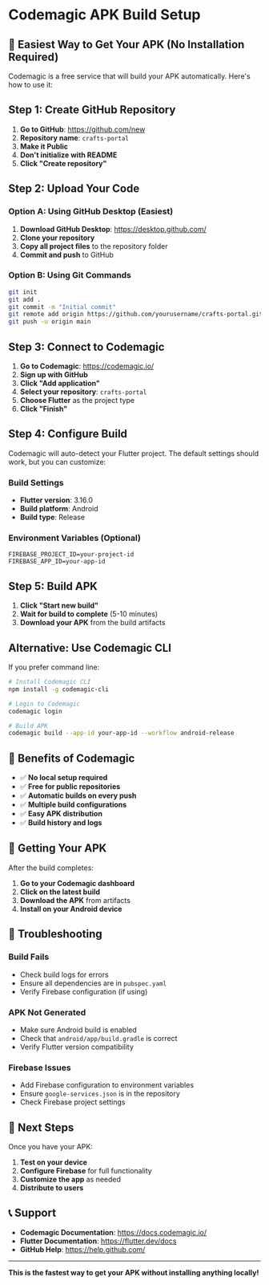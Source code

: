 # Codemagic APK Build Setup

## 🚀 Easiest Way to Get Your APK (No Installation Required)

Codemagic is a free service that will build your APK automatically. Here's how to use it:

## Step 1: Create GitHub Repository

1. **Go to GitHub**: https://github.com/new
2. **Repository name**: `crafts-portal`
3. **Make it Public**
4. **Don't initialize with README**
5. **Click "Create repository"**

## Step 2: Upload Your Code

### Option A: Using GitHub Desktop (Easiest)
1. **Download GitHub Desktop**: https://desktop.github.com/
2. **Clone your repository**
3. **Copy all project files** to the repository folder
4. **Commit and push** to GitHub

### Option B: Using Git Commands
```bash
git init
git add .
git commit -m "Initial commit"
git remote add origin https://github.com/yourusername/crafts-portal.git
git push -u origin main
```

## Step 3: Connect to Codemagic

1. **Go to Codemagic**: https://codemagic.io/
2. **Sign up with GitHub**
3. **Click "Add application"**
4. **Select your repository**: `crafts-portal`
5. **Choose Flutter** as the project type
6. **Click "Finish"**

## Step 4: Configure Build

Codemagic will auto-detect your Flutter project. The default settings should work, but you can customize:

### Build Settings
- **Flutter version**: 3.16.0
- **Build platform**: Android
- **Build type**: Release

### Environment Variables (Optional)
```
FIREBASE_PROJECT_ID=your-project-id
FIREBASE_APP_ID=your-app-id
```

## Step 5: Build APK

1. **Click "Start new build"**
2. **Wait for build to complete** (5-10 minutes)
3. **Download your APK** from the build artifacts

## Alternative: Use Codemagic CLI

If you prefer command line:

```bash
# Install Codemagic CLI
npm install -g codemagic-cli

# Login to Codemagic
codemagic login

# Build APK
codemagic build --app-id your-app-id --workflow android-release
```

## 🎯 Benefits of Codemagic

- ✅ **No local setup required**
- ✅ **Free for public repositories**
- ✅ **Automatic builds on every push**
- ✅ **Multiple build configurations**
- ✅ **Easy APK distribution**
- ✅ **Build history and logs**

## 📱 Getting Your APK

After the build completes:

1. **Go to your Codemagic dashboard**
2. **Click on the latest build**
3. **Download the APK** from artifacts
4. **Install on your Android device**

## 🔧 Troubleshooting

### Build Fails
- Check build logs for errors
- Ensure all dependencies are in `pubspec.yaml`
- Verify Firebase configuration (if using)

### APK Not Generated
- Make sure Android build is enabled
- Check that `android/app/build.gradle` is correct
- Verify Flutter version compatibility

### Firebase Issues
- Add Firebase configuration to environment variables
- Ensure `google-services.json` is in the repository
- Check Firebase project settings

## 🚀 Next Steps

Once you have your APK:

1. **Test on your device**
2. **Configure Firebase** for full functionality
3. **Customize the app** as needed
4. **Distribute to users**

## 📞 Support

- **Codemagic Documentation**: https://docs.codemagic.io/
- **Flutter Documentation**: https://flutter.dev/docs
- **GitHub Help**: https://help.github.com/

---

**This is the fastest way to get your APK without installing anything locally!** 
